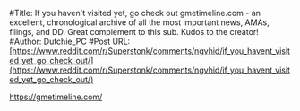#Title: If you haven't visited yet, go check out gmetimeline.com - an excellent, chronological archive of all the most important news, AMAs, filings, and DD. Great complement to this sub. Kudos to the creator!
#Author: Dutchie_PC
#Post URL: [https://www.reddit.com/r/Superstonk/comments/ngvhid/if_you_havent_visited_yet_go_check_out/](https://www.reddit.com/r/Superstonk/comments/ngvhid/if_you_havent_visited_yet_go_check_out/)


https://gmetimeline.com/